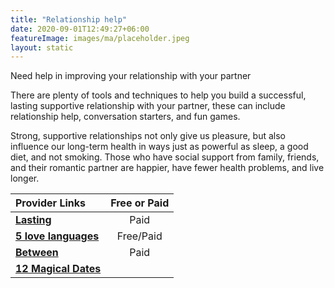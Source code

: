 ```yaml
---
title: "Relationship help"
date: 2020-09-01T12:49:27+06:00
featureImage: images/ma/placeholder.jpeg
layout: static
---
```


Need help in improving your relationship with your partner

There are plenty of tools and techniques to help you build a successful, lasting supportive relationship with your partner, these can include relationship help, conversation starters, and fun games.

Strong, supportive relationships not only give us pleasure, but also influence our long-term health in ways just as powerful as sleep, a good diet, and not smoking. Those who have social support from family, friends, and their romantic partner are happier, have fewer health problems, and live longer.

| Provider Links      | Free or Paid  |  
| :-----------          | :--------------:      |  
| [**Lasting**](https://www.getlasting.com/) | Paid | 
| [**5 love languages**](https://5lovelanguages.com/resources/app/) | Free/Paid | 
| [**Between**](https://between.us/) | Paid | 
| [**12 Magical Dates**](https://www.12magicaldates.com/reignite-marriage-relationship?r_done=1) |  | 
  

<br/><br/>







